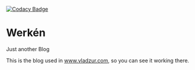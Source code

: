 [![Codacy Badge](https://api.codacy.com/project/badge/grade/68bb8fb719b742bfb56554e109118a5d)](https://www.codacy.com/app/vladzur/werken)

# Werkén

Just another Blog

This is the blog used in www.vladzur.com, so you can see it working there.
